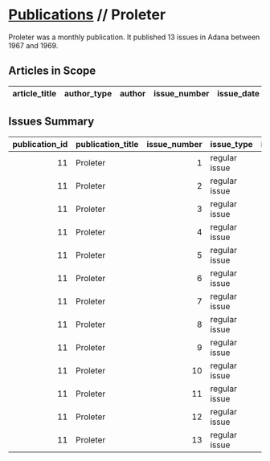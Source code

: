 # [Publications](firstlevel_publications.md) // Proleter

Proleter was a monthly publication. It published 13 issues in Adana between 1967 and 1969.

## Articles in Scope

| article_title   | author_type   | author   | issue_number   | issue_date   | pages   |
|-----------------|---------------|----------|----------------|--------------|---------|

## Issues Summary

|   publication_id | publication_title   |   issue_number | issue_type    |   issue_year |   issue_month |   issue_day |   printing_house_name |
|-----------------:|:--------------------|---------------:|:--------------|-------------:|--------------:|------------:|----------------------:|
|               11 | Proleter            |              1 | regular issue |         1967 |            11 |          15 |                   nan |
|               11 | Proleter            |              2 | regular issue |         1967 |            12 |          15 |                   nan |
|               11 | Proleter            |              3 | regular issue |         1968 |             1 |          15 |                   nan |
|               11 | Proleter            |              4 | regular issue |         1968 |             2 |          15 |                   nan |
|               11 | Proleter            |              5 | regular issue |         1968 |             3 |          15 |                   nan |
|               11 | Proleter            |              6 | regular issue |         1968 |             4 |          15 |                   nan |
|               11 | Proleter            |              7 | regular issue |         1968 |             5 |          15 |                   nan |
|               11 | Proleter            |              8 | regular issue |         1968 |           nan |         nan |                   nan |
|               11 | Proleter            |              9 | regular issue |         1969 |             5 |          10 |                   nan |
|               11 | Proleter            |             10 | regular issue |         1969 |             6 |          15 |                   nan |
|               11 | Proleter            |             11 | regular issue |         1969 |             7 |          20 |                   nan |
|               11 | Proleter            |             12 | regular issue |         1969 |           nan |         nan |                   nan |
|               11 | Proleter            |             13 | regular issue |         1969 |            10 |           9 |                   nan |